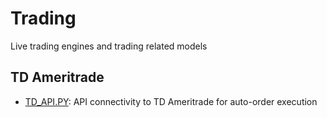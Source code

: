 # Trading
Live trading engines and trading related models
## TD Ameritrade
* [TD_API.PY](https://github.com/slasker1/Trading/blob/main/TD_Ameritrade/td_api.py): API connectivity to TD Ameritrade for auto-order execution
